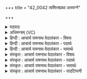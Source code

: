 +++
title = "42_0042 त्वमित्सप्रथा अस्यग्ने"

+++
<details><summary>पदपाठः</summary>

त्व꣢म्। इत्। स꣣प्र꣡थाः꣢। स꣣। प्र꣡थाः꣢꣯। अ꣣सि। अ꣡ग्ने꣢꣯। त्रा꣣तः। ऋतः꣢। क꣣विः꣢। त्वाम्। वि꣡प्रा꣢꣯सः। वि। प्रा꣣सः। समिधान। सम्। इधान। दीदिवः। आ꣢। वि꣣वासन्ति। वेध꣡सः꣢। ४२।
</details>

<details><summary>अधिमन्त्रम् (VC)</summary>

- अग्निः
- भर्गः प्रागाथः
- बृहती
- मध्यमः
- आग्नेयं काण्डम्
</details>

<details><summary>हिन्दी : आचार्य रामनाथ वेदालंकार - विषयः</summary>

अब परमात्मा किन गुणों से युक्त है और कौन उसकी पूजा करते हैं, यह बताते हैं।
</details>

<details><summary>हिन्दी : आचार्य रामनाथ वेदालंकार - पदार्थः</summary>

पदार्थान्वयभाषाः -  हे (व्रातः) रक्षक (अग्ने) अग्रणी परमेश्वर ! (त्वम् इत्) आप निश्चय ही (सप्रथाः) परमयशस्वी एवं सर्वत्र विस्तीर्ण, (ऋतः) सत्यस्वरूप, और (कविः) वेदकाव्य के रचयिता एवं (मेधावियों) में अतिशय मेधावी (असि) हो। हे (समिधान) सम्यक् प्रकाशमान, (दीदिवः) प्रकाशक परमेश्वर ! (वेधसः) कर्मयोगी (विप्रासः) ज्ञानीजन (त्वाम्) आपकी (आ विवासन्ति) सर्वत्र पूजा करते हैं ॥८॥
</details>

<details><summary>हिन्दी : आचार्य रामनाथ वेदालंकार - भावार्थः</summary>

भावार्थभाषाः -  परमेश्वर सज्जनों का रक्षक, सत्य गुण-कर्म-स्वभाववाला, अतिशय मेधावी, वेदकाव्य का कवि, परम कीर्तिमान्, सर्वत्र व्यापक, ज्योतिष्मान् और प्रकाशकों का भी प्रकाशक है। उसके इन गुणों से युक्त होने के कारण कर्म-कुशल विद्वान् जन सदा ही उसकी पूजा करते हैं ॥८॥
</details>

<details><summary>संस्कृत : आचार्य रामनाथ वेदालंकार - विषयः</summary>

अथ परमात्मा किंगुणविशिष्टोऽस्ति, के च तं पूजयन्तीत्याह।
</details>

<details><summary>संस्कृत : आचार्य रामनाथ वेदालंकार - पदार्थः</summary>

पदार्थान्वयभाषाः -  हे (व्रातः) रक्षक (अग्ने) अग्रणीः परमेश्वर ! (त्वम् इत्) त्वं खलु (सप्रथाः) प्रथसा यशसा सहितः सप्रथाः परमयशस्वी, यद्वा सर्वत्र विस्तीर्णः। प्रथः यशः, प्रथ प्रख्याने। अयं विस्तारेऽपि दृश्यते। औणादिकः असुन्। सप्रथाः सर्वतः पृथुः इति निरुक्तम्। ६।७। (ऋतः) सत्यस्वरूपः, (कविः) वेदकाव्यस्य कर्ता, मेधाविनां मेधावी च। कविरिति मेधाविनाम। निघं० ३।१५। (असि) वर्तसे। हे (समिधान) सम्यक् प्रकाशमान, (दीदिवः२) प्रकाशक परमेश्वर ! दिवु धातोर्लिटः क्वसुः, ‘तुजादीनां दीर्घोऽभ्यासस्य।’ अ० ६।१।७ इत्यभ्यासस्य दीर्घः। मतुवसो रु सम्बुद्धौ छन्दसि।’ अ० ८।३।१ इति सस्य रुत्वम्। (वेधसः३) विधातारः कर्मयोगिनः (विप्रासः) मेधाविनो जनाः (त्वाम् आ विवासन्ति) समन्ततः परिचरन्ति। विवासतिः परिचरणकर्मा। निघं० ३।५ ॥८॥
</details>

<details><summary>संस्कृत : आचार्य रामनाथ वेदालंकार - भावार्थः</summary>

भावार्थभाषाः -  परमेश्वरः सज्जनानां रक्षकः, सत्यगुणकर्मस्वभावः, निरतिशयमेधावी, वेदकाव्यस्य कविः, परमकीर्तिः, सर्वत्र व्यापको, ज्योतिष्मान्, प्रकाशकानामपि प्रकाशकश्चास्ति। तस्यैतद्गुणविशिष्टत्वात् कर्म- कुशला विद्वांसो जनाः सदैव तं सपर्यन्ति ॥८॥
</details>

<details><summary>संस्कृत : आचार्य रामनाथ वेदालंकार - पादटिप्पनी</summary>

टिप्पणी:   १. ऋ० ८।६०।५, ऋतस्कविः इति पाठः। ऋषिः भर्गः प्रागाथः। २. दीदिवः दानवन्—इति वि०। हे दीदिवः दीदिवन् दीप्त इति भ०। ३. वेधसः मेधाविनः ऋत्विजः—इति वि०। विधातारः कर्मणाम्—इति भ०।
</details>